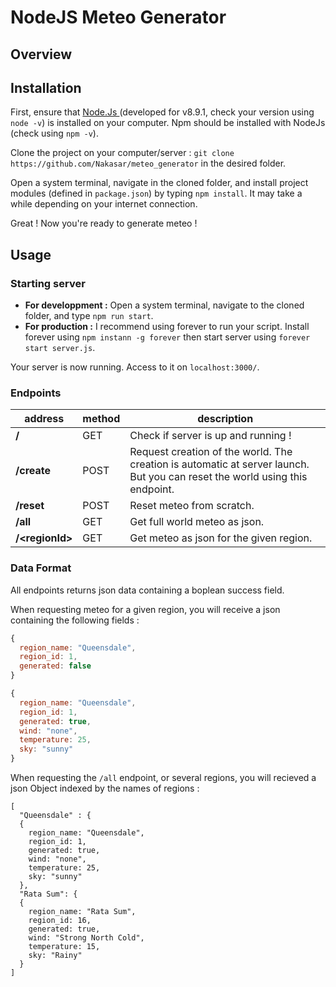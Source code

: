 NodeJS Meteo Generator
======================

Overview
--------

Installation
-----------
First, ensure that [Node.Js ](https://nodejs.org/en/) (developed for v8.9.1, check your version using `node -v`) is installed on your computer. Npm should be installed with NodeJs (check using `npm -v`).

Clone the project on your computer/server : `git clone https://github.com/Nakasar/meteo_generator` in the desired folder.

Open a system terminal, navigate in the cloned folder, and install project modules (defined in `package.json`) by typing `npm install`. It may take a while depending on your internet connection.

Great ! Now you're ready to generate meteo !

Usage
-----
### Starting server
* **For developpment :** Open a system terminal, navigate to the cloned folder, and type `npm run start`.
* **For production :** I recommend using forever to run your script. Install forever using `npm instann -g forever` then start server using `forever start server.js`.

Your server is now running. Access to it on `localhost:3000/`.

### Endpoints
| address | method | description |
| ------- | ------ | ----------- |
| **/**   | GET    | Check if server is up and running ! |
| **/create** | POST | Request creation of the world. The creation is automatic at server launch. But you can reset the world using this endpoint. |
| **/reset** | POST | Reset meteo from scratch. |
| **/all** | GET   | Get full world meteo as json. |
| **/\<regionId\>** | GET | Get meteo as json for the given region. |

### Data Format
All endpoints returns json data containing a boplean success field.

When requesting meteo for a given region, you will receive a json containing the following fields :

```javascript
{
  region_name: "Queensdale",
  region_id: 1,
  generated: false
}
```

```javascript
{
  region_name: "Queensdale",
  region_id: 1,
  generated: true,
  wind: "none",
  temperature: 25,
  sky: "sunny"
}
```

When requesting the `/all` endpoint, or several regions, you will recieved a json Object indexed by the names of regions :
```
[
  "Queensdale" : {
  {
    region_name: "Queensdale",
    region_id: 1,
    generated: true,
    wind: "none",
    temperature: 25,
    sky: "sunny"
  },
  "Rata Sum": {
  {
    region_name: "Rata Sum",
    region_id: 16,
    generated: true,
    wind: "Strong North Cold",
    temperature: 15,
    sky: "Rainy"
  }
]
```
